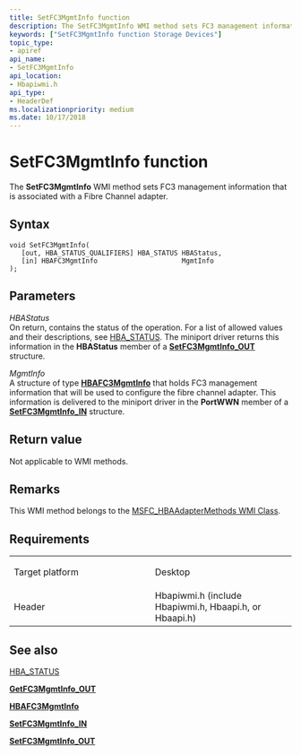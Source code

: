 ```yaml
---
title: SetFC3MgmtInfo function
description: The SetFC3MgmtInfo WMI method sets FC3 management information that is associated with a Fibre Channel adapter.
keywords: ["SetFC3MgmtInfo function Storage Devices"]
topic_type:
- apiref
api_name:
- SetFC3MgmtInfo
api_location:
- Hbapiwmi.h
api_type:
- HeaderDef
ms.localizationpriority: medium
ms.date: 10/17/2018
---
```


# SetFC3MgmtInfo function


The **SetFC3MgmtInfo** WMI method sets FC3 management information that is associated with a Fibre Channel adapter.

## Syntax

```ManagedCPlusPlus
void SetFC3MgmtInfo(
   [out, HBA_STATUS_QUALIFIERS] HBA_STATUS HBAStatus,
   [in] HBAFC3MgmtInfo                     MgmtInfo
);
```

## Parameters

*HBAStatus*   
On return, contains the status of the operation. For a list of allowed values and their descriptions, see [HBA\_STATUS](hba-status.md). The miniport driver returns this information in the **HBAStatus** member of a [**SetFC3MgmtInfo\_OUT**](/windows-hardware/drivers/ddi/hbapiwmi/ns-hbapiwmi-_setfc3mgmtinfo_out) structure.

*MgmtInfo*   
A structure of type [**HBAFC3MgmtInfo**](/windows-hardware/drivers/ddi/hbapiwmi/ns-hbapiwmi-_hbafc3mgmtinfo) that holds FC3 management information that will be used to configure the fibre channel adapter. This information is delivered to the miniport driver in the **PortWWN** member of a [**SetFC3MgmtInfo\_IN**](/windows-hardware/drivers/ddi/hbapiwmi/ns-hbapiwmi-_setfc3mgmtinfo_in) structure.

## Return value

Not applicable to WMI methods.

## Remarks

This WMI method belongs to the [MSFC\_HBAAdapterMethods WMI Class](msfc-hbaadaptermethods-wmi-class.md).

## Requirements

<table>
<colgroup>
<col width="50%" />
<col width="50%" />
</colgroup>
<tbody>
<tr class="odd">
<td align="left"><p>Target platform</p></td>
<td align="left">Desktop</td>
</tr>
<tr class="even">
<td align="left"><p>Header</p></td>
<td align="left">Hbapiwmi.h (include Hbapiwmi.h, Hbaapi.h, or Hbaapi.h)</td>
</tr>
</tbody>
</table>

## <span id="see_also"></span>See also


[HBA\_STATUS](hba-status.md)

[**GetFC3MgmtInfo\_OUT**](/windows-hardware/drivers/ddi/hbapiwmi/ns-hbapiwmi-_getfc3mgmtinfo_out)

[**HBAFC3MgmtInfo**](/windows-hardware/drivers/ddi/hbapiwmi/ns-hbapiwmi-_hbafc3mgmtinfo)

[**SetFC3MgmtInfo\_IN**](/windows-hardware/drivers/ddi/hbapiwmi/ns-hbapiwmi-_setfc3mgmtinfo_in)

[**SetFC3MgmtInfo\_OUT**](/windows-hardware/drivers/ddi/hbapiwmi/ns-hbapiwmi-_setfc3mgmtinfo_out)

 

